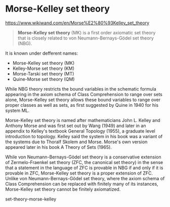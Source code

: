 # Morse-Kelley set theory

https://www.wikiwand.com/en/Morse%E2%80%93Kelley_set_theory

> **Morse-Kelley set theory** (MK) is a first order axiomatic set theory that is closely related to von Neumann-Bernays-Gödel set theory (NBG).

It is known under defferent names:
- Morse-Kelley set theory (MK)
- Kelley-Morse set theory (KM)
- Morse-Tarski set theory (MT)
- Quine-Morse set theory (QM)

While NBG theory restricts the bound variables in the schematic formula appearing in the axiom schema of Class Comprehension to range over sets alone, Morse-Kelley set theory allows these bound variables to range over proper classes as well as sets, as first suggested by Quine in 1940 for his system ML.

Morse-Kelley set theory is named after mathematicians John L. Kelley and Anthony Morse and was first set out by Wang (1949) and later in an appendix to Kelley's textbook General Topology (1955), a graduate level introduction to topology. Kelley said the system in his book was a variant of the systems due to Thoralf Skolem and Morse. Morse's own version appeared later in his book A Theory of Sets (1965).

While von Neumann-Bernays-Gödel set theory is a conservative extension of Zermelo-Fraenkel set theory (ZFC, the canonical set theory) in the sense that a statement in the language of ZFC is provable in NBG if and only if it is provable in ZFC, Morse-Kelley set theory is a proper extension of ZFC. Unlike von Neumann-Bernays-Gödel set theory, where the axiom schema of Class Comprehension can be replaced with finitely many of its instances, Morse-Kelley set theory cannot be finitely axiomatized.

set-theory-morse-kelley
